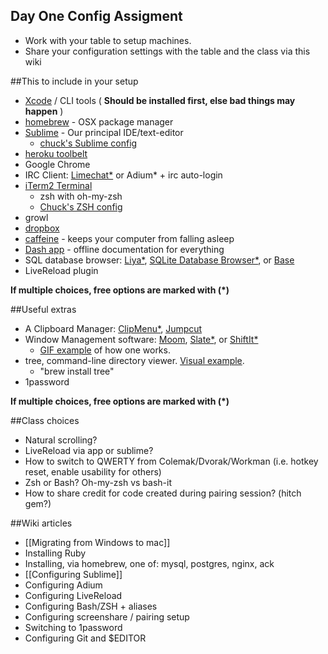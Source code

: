 ## Day One Config Assigment

* Work with your table to setup machines.
* Share your configuration settings with the table and the class via this wiki

##This to include in your setup

* [Xcode](https://developer.apple.com/xcode/) / CLI tools ( **Should be installed first, else bad things may happen** )
* [homebrew](http://mxcl.github.io/homebrew/) - OSX package manager
* [Sublime](http://www.sublimetext.com) - Our principal IDE/text-editor
  * [chuck's Sublime config](https://gist.github.com/vosechu/4757887)
* [heroku toolbelt](https://toolbelt.heroku.com)
* Google Chrome
* IRC Client: [Limechat*](http://limechat.net/mac/) or Adium* + irc auto-login
* [iTerm2 Terminal](http://www.iterm2.com)
  * zsh with oh-my-zsh
  * [Chuck's ZSH config](https://gist.github.com/vosechu/4757905)
* growl
* [dropbox](http://dropbox.com)
* [caffeine](http://lightheadsw.com/caffeine/) - keeps your computer from falling asleep
* [Dash app](http://kapeli.com/dash) - offline documentation for everything
* SQL database browser: [Liya*](https://itunes.apple.com/us/app/liya/id455484422), [SQLite Database Browser*](http://sqlitebrowser.sourceforge.net), or [Base](http://menial.co.uk/base/)
* LiveReload plugin

**If multiple choices, free options are marked with (*)**

##Useful extras

* A Clipboard Manager: [ClipMenu*](http://www.clipmenu.com), [Jumpcut](http://jumpcut.sourceforge.net)
* Window Management software: [Moom](http://manytricks.com/moom), [Slate*](https://github.com/jigish/slate), or  [ShiftIt*](http://github.com/fikovnik/ShiftIt)
  * [GIF example](http://irradiatedsoftware.com/sizeup/files/sizeupanimation.gif) of how one works.
* tree, command-line directory viewer. [Visual example](http://mschettler.com/tree-command-on-osx-10-8/).
  * "brew install tree"
* 1password

**If multiple choices, free options are marked with (*)**

##Class choices

* Natural scrolling?
* LiveReload via app or sublime?
* How to switch to QWERTY from Colemak/Dvorak/Workman (i.e. hotkey reset, enable usability for others)
* Zsh or Bash? Oh-my-zsh vs bash-it
* How to share credit for code created during pairing session? (hitch gem?)

##Wiki articles

* [[Migrating from Windows to mac]]
* Installing Ruby
* Installing, via homebrew, one of: mysql, postgres, nginx, ack
* [[Configuring Sublime]]
* Configuring Adium
* Configuring LiveReload
* Configuring Bash/ZSH + aliases
* Configuring screenshare / pairing setup
* Switching to 1password
* Configuring Git and $EDITOR
